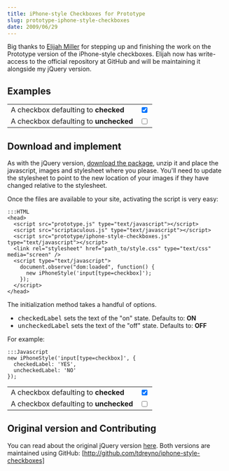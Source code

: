 ```yaml
---
title: iPhone-style Checkboxes for Prototype
slug: prototype-iphone-style-checkboxes
date: 2009/06/29
---
```


[Elijah Miller]:        http://jqr.github.com/
[download the package]: http://github.com/tdreyno/iphone-style-checkboxes/zipball/master
[original]:             /2009/06/16/iphone-style-checkboxes.html
[http://github.com/tdreyno/iphone-style-checkboxes]: http://github.com/tdreyno/iphone-style-checkboxes

Big thanks to [Elijah Miller] for stepping up and finishing the work on the Prototype version of the iPhone-style checkboxes. Elijah now has write-access to the official repository at GitHub and will be maintaining it alongside my jQuery version.

Examples
--------

<div class='table'>
  <table>
    <tr>
      <td style='vertical-align: middle !important;'>
        A checkbox defaulting to <strong>checked</strong>
      </td>
      <td>
        <input checked='checked' class='normal' type='checkbox' />
      </td>
    </tr>
    <tr>
      <td style='vertical-align: middle !important;'>
        A checkbox defaulting to <strong>unchecked</strong>
      </td>
      <td>
        <input class='normal' type='checkbox' />
      </td>
    </tr>
  </table>
</div>
<link charset='utf-8' href='/iphone-style-checkboxes/style.css' media='screen' rel='stylesheet' type='text/css' />
<script src='/iphone-style-checkboxes/prototype/prototype-1.6.0.3.js' type='text/javascript'></script>
<script src='/iphone-style-checkboxes/prototype/scriptaculous-effects-1.8.2.js' type='text/javascript'></script>
<script src='/iphone-style-checkboxes/prototype/iphone-style-checkboxes.js' type='text/javascript'></script>
<script type='text/javascript'>
  new iPhoneStyle('#post input[type=checkbox].normal');
</script>

Download and implement
----------------------

As with the jQuery version, [download the package], unzip it and place the javascript, images and stylesheet where you please. You'll need to update the stylesheet to point to the new location of your images if they have changed relative to the stylesheet.

Once the files are available to your site, activating the script is very easy:

    :::HTML
    <head>
      <script src="prototype.js" type="text/javascript"></script>
      <script src="scriptaculous.js" type="text/javascript"></script>
      <script src="prototype/iphone-style-checkboxes.js" type="text/javascript"></script>
      <link rel="stylesheet" href="path_to/style.css" type="text/css" media="screen" />
      <script type="text/javascript">
        document.observe("dom:loaded", function() {
          new iPhoneStyle('input[type=checkbox]');
        });
      </script>
    </head>

The initialization method takes a handful of options.

<ul><li><tt>checkedLabel</tt> sets the text of the "on" state. Defaults to: <strong>ON</strong></li><li><tt>uncheckedLabel</tt> sets the text of the "off" state. Defaults to: <strong>OFF</strong></li></ul>

For example:

    :::Javascript
    new iPhoneStyle('input[type=checkbox]', {
      checkedLabel: 'YES',
      uncheckedLabel: 'NO'
    });

<div class='table'>
  <table>
    <tr>
      <td style='vertical-align: middle !important;'>
        A checkbox defaulting to <strong>checked</strong>
      </td>
      <td>
        <input checked='checked' class='yesno' type='checkbox' />
      </td>
    </tr>
    <tr>
      <td style='vertical-align: middle !important;'>
        A checkbox defaulting to <strong>unchecked</strong>
      </td>
      <td>
        <input class='yesno' type='checkbox' />
      </td>
    </tr>
  </table>
</div>
<script type='text/javascript'>
  new iPhoneStyle('#post input[type=checkbox].yesno', { checkedLabel: 'YES', uncheckedLabel: 'NO', background: '#F9F3E8' });
</script>

Original version and Contributing
---------------------------------

You can read about the original jQuery version [here][original].
Both versions are maintained using GitHub: [http://github.com/tdreyno/iphone-style-checkboxes]